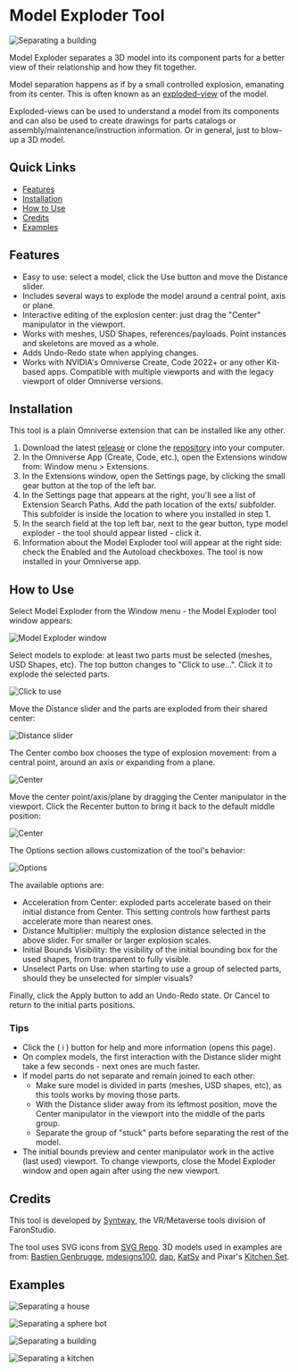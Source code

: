 # Model Exploder Tool

![Separating a building](images/residential.jpg)

Model Exploder separates a 3D model into its component parts for a better view of their relationship and how they fit together.

Model separation happens as if by a small controlled explosion, emanating from its center. This is often known as an [exploded-view](https://en.wikipedia.org/wiki/Exploded-view_drawing) of the model.

Exploded-views can be used to understand a model from its components and can also be used to create drawings for parts catalogs or assembly/maintenance/instruction information. Or in general, just to blow-up a 3D model.

## Quick Links

* [Features](#features)
* [Installation](#installation)
* [How to Use](#how-to-use)
* [Credits](#credits)
* [Examples](#examples)

## Features
- Easy to use: select a model, click the Use button and move the Distance slider.
- Includes several ways to explode the model around a central point, axis or plane.
- Interactive editing of the explosion center: just drag the "Center" manipulator in the viewport.
- Works with meshes, USD Shapes, references/payloads. Point instances and skeletons are moved as a whole.
- Adds Undo-Redo state when applying changes.
- Works with NVIDIA's Omniverse Create, Code 2022+ or any other Kit-based apps. Compatible with multiple viewports and with the legacy viewport of older Omniverse versions.

## Installation

This tool is a plain Omniverse extension that can be installed like any other.

1. Download the latest [release](https://github.com/syntway/model_exploder/releases) or clone the [repository](https://github.com/syntway/model_exploder) into your computer.
2. In the Omniverse App (Create, Code, etc.), open the Extensions window from: Window menu > Extensions.
3. In the Extensions window, open the Settings page, by clicking the small gear button at the top of the left bar.
4. In the Settings page that appears at the right, you'll see a list of Extension Search Paths. Add the path location of the exts/ subfolder. This subfolder is inside the location to where you installed in step 1.
5. In the search field at the top left bar, next to the gear button, type model exploder - the tool should appear listed - click it.
6. Information about the Model Exploder tool will appear at the right side: check the Enabled and the Autoload checkboxes. The tool is now installed in your Omniverse app.


## How to Use

Select Model Exploder from the Window menu - the Model Exploder tool window appears:

![Model Exploder window](images/window.png)


Select models to explode: at least two parts must be selected (meshes, USD Shapes, etc).
The top button changes to "Click to use...". Click it to explode the selected parts.

![Click to use](images/click-to-use.png)


Move the Distance slider and the parts are exploded from their shared center:

![Distance slider](images/distance.png)


The Center combo box chooses the type of explosion movement: from a central point, around an axis or expanding from a plane.

![Center](images/center.png)


Move the center point/axis/plane by dragging the Center manipulator in the viewport. Click the Recenter button to bring it back to the default middle position:

![Center](images/center-gizmo.gif)


The Options section allows customization of the tool's behavior:

![Options](images/options.png)

The available options are:
- Acceleration from Center: exploded parts accelerate based on their initial distance from Center.
This setting controls how farthest parts accelerate more than nearest ones.
- Distance Multiplier: multiply the explosion distance selected in the above slider.
For smaller or larger explosion scales.
- Initial Bounds Visibility: the visibility of the initial bounding box for the used shapes, from transparent to fully visible.
- Unselect Parts on Use: when starting to use a group of selected parts, should they be unselected for simpler visuals?


Finally, click the Apply button to add an Undo-Redo state. Or Cancel to return to the initial parts positions.



### Tips
- Click the ( i ) button for help and more information (opens this page).
- On complex models, the first interaction with the Distance slider might take a few seconds - next ones are much faster.
- If model parts do not separate and remain joined to each other:
  - Make sure model is divided in parts (meshes, USD shapes, etc), as this tools works by moving those parts.
  - With the Distance slider away from its leftmost position, move the Center manipulator in the viewport into the middle of the parts group.
  - Separate the group of "stuck" parts before separating the rest of the model.
- The initial bounds preview and center manipulator work in the active (last used) viewport. To change viewports, close the Model Exploder window and open again after using the new viewport.


## Credits
This tool is developed by [Syntway](https://www.syntway.com), the VR/Metaverse tools division of FaronStudio.

The tool uses SVG icons from [SVG Repo](https://www.svgrepo.com/).
3D models used in examples are from: [Bastien Genbrugge](https://sketchfab.com/3d-models/spherebot-17baf2bd295f460a924e62854ced1427), [mdesigns100](https://3dexport.com/free-3dmodel-residential-building-model-296192.htm), [dap](https://3dexport.com/free-3dmodel-ym-house-185521.htm), [KatSy](https://3dsky.org/3dmodels/show/chastnyi_dom_3) and Pixar's [Kitchen Set](https://graphics.pixar.com/usd/release/dl_downloads.html).


## Examples
![Separating a house](images/domiska0.gif)

![Separating a sphere bot](images/spherebot2.jpg)

![Separating a building](images/ym1.gif)

![Separating a kitchen](images/kitchen.jpg)
